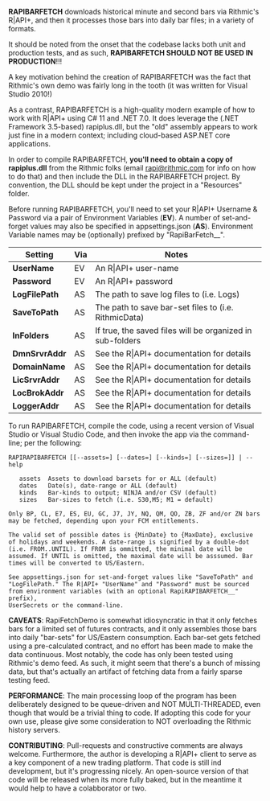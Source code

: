 **RAPIBARFETCH** downloads historical minute and second bars via Rithmic's R|API+, and then it processes those bars into daily bar files; in a variety of formats.

It should be noted from the onset that the codebase lacks both unit and production tests, and as such, **RAPIBARFETCH SHOULD NOT BE USED IN PRODUCTION**!!!

A key motivation behind the creation of RAPIBARFETCH was the fact that Rithmic's own demo was fairly long in the tooth (it was  written for Visual Studio 2010!)  

As a contrast, RAPIBARFETCH is a high-quality modern example of how to work with R|API+ using C# 11 and .NET 7.0.  It does leverage the (.NET Framework 3.5-based) rapiplus.dll, but the "old" assembly appears to work just fine in a modern context; including cloud-based ASP.NET core applications.

In order to compile RAPIBARFETCH, **you'll need to obtain a copy of rapiplus.dll** from the Rithmic folks (email <a href="mailto:rapi@rithmic.com" target="_blank">rapi@rithmic.com</a> for info on how to do that) and then include the DLL in the RAPIBARFETCH project.  By convention, the DLL should be kept under the project in a "Resources" folder.

Before running RAPIBARFETCH, you'll need to set your R\|API+ Username & Password via a pair of Environment Variables (**EV**).  A number of set-and-forget values may also be specified in appsettings.json (**AS**).  Environment Variable names may be (optionally) prefixed by "RapiBarFetch__".

|Setting|Via|Notes|
|---|---|---|
|**UserName**|EV|An R\|API+ user-name|
|**Password**|EV|An R\|API+ password|
|**LogFilePath**|AS|The path to save log files to (i.e. Logs)|
|**SaveToPath**|AS|The path to save bar-set files to (i.e. RithmicData)|
|**InFolders**|AS|If true, the saved files will be organized in sub-folders|
|**DmnSrvrAddr**|AS|See the R\|API+ documentation for details|
|**DomainName**|AS|See the R\|API+ documentation for details|
|**LicSrvrAddr**|AS|See the R\|API+ documentation for details|
|**LocBrokAddr**|AS|See the R\|API+ documentation for details|
|**LoggerAddr**|AS|See the R\|API+ documentation for details|

To run RAPIBARFETCH, compile the code, using a recent version of  Visual Studio or Visual Studio Code, and then invoke the app via the command-line; per the following:

```plaintext
RAPIRAPIBARFETCH [[--assets=] [--dates=] [--kinds=] [--sizes=]] | --help

   assets  Assets to download barsets for or ALL (default)
   dates   Date(s), date-range or ALL (default)
   kinds   Bar-kinds to output; NINJA and/or CSV (default)
   sizes   Bar-sizes to fetch (i.e. S30,M5; M1 = default)

Only BP, CL, E7, ES, EU, GC, J7, JY, NQ, QM, QO, ZB, ZF and/or ZN bars
may be fetched, depending upon your FCM entitlements.

The valid set of possible dates is {MinDate} to {MaxDate}, exclusive 
of holidays and weekends. A date-range is signified by a double-dot 
(i.e. FROM..UNTIL). If FROM is ommitted, the minimal date will be 
assumed. If UNTIL is omitted, the maximal date will be asssumed. Bar
times will be converted to US/Eastern.
        
See appsettings.json for set-and-forget values like "SaveToPath" and 
"LogFilePath." The R|API+ "UserName" and "Password" must be sourced
from environment variables (with an optional RapiRAPIBARFETCH__" prefix), 
UserSecrets or the command-line.
```

**CAVEATS**: RapiFetchDemo is somewhat idiosyncratic in that it only fetches bars for a limited set of futures contracts, and it only assembles those bars into daily "bar-sets" for US/Eastern consumption.  Each bar-set gets fetched using a pre-calculated contract, and no effort has been made to make the data continuous.  Most notably, the code has only been tested using Rithmic's demo feed.  As such, it might seem that there's a bunch of missing data, but that's actually an artifact of fetching data from a fairly sparse testing feed.

**PERFORMANCE**: The main processing loop of the program has been deliberately designed to be queue-driven and NOT MULTI-THREADED, even though that would be a trivial thing to code.  If adopting this code for your own use, please give some consideration to NOT overloading the Rithmic history servers.

**CONTRIBUTING**: Pull-requests and constructive comments are always welcome.  Furthermore, the author is developing a R|API+ client to serve as a key component of a new trading platform.  That code is still ind development, but it's progressing nicely.  An open-source version of that code will be released when its more fully baked, but in the meantime it would help to have a colabborator or two.